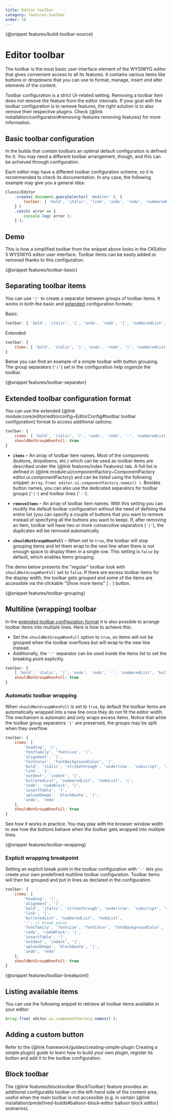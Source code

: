 ```yaml
---
title: Editor toolbar
category: features-toolbar
order: 10
---
```

{@snippet features/build-toolbar-source}

# Editor toolbar

The toolbar is the most basic user interface element of the WYSIWYG editor that gives convenient access to all its features. It contains various items like buttons or dropdowns that you can use to format, manage, insert and alter elements of the content.

<info-box hint>
    Toolbar configuration is a strict UI-related setting. Removing a toolbar item does not remove the feature from the editor internals. If your goal with the toolbar configuration is to remove features, the right solution is to also remove their respective plugins. Check {@link installation/configuration#removing-features removing features} for more information.
</info-box>

## Basic toolbar configuration

In the builds that contain toolbars an optimal default configuration is defined for it. You may need a different toolbar arrangement, though, and this can be achieved through configuration.

Each editor may have a different toolbar configuration scheme, so it is recommended to check its documentation. In any case, the following example may give you a general idea:

```js
ClassicEditor
	.create( document.querySelector( '#editor' ), {
		toolbar: [ 'bold', 'italic', 'link', 'undo', 'redo', 'numberedList', 'bulletedList' ]
	} )
	.catch( error => {
		console.log( error );
	} );
```

## Demo

This is how a simplified toolbar from the snippet above looks in the CKEditor 5 WYSIWYG editor user interface. Toolbar items can be easily added or removed thanks to this configuration.

{@snippet features/toolbar-basic}

## Separating toolbar items

You can use `'|'` to create a separator between groups of toolbar items. It works in both the basic and [extended](#extended-toolbar-configuration-format) configuration formats:

Basic:

```js
toolbar: [ 'bold', 'italic', '|', 'undo', 'redo', '|', 'numberedList', 'bulletedList' ]
```

Extended:

```js
toolbar: {
    items: [ 'bold', 'italic', '|', 'undo', 'redo', '|', 'numberedList', 'bulletedList' ]
}
```

Below you can find an example of a simple toolbar with button grouping. The group separators (`'|'`) set in the configuration help organize the toolbar.

{@snippet features/toolbar-separator}

## Extended toolbar configuration format

You can use the extended {@link module:core/editor/editorconfig~EditorConfig#toolbar toolbar configuration} format to access additional options:

```js
toolbar: {
    items: [ 'bold', 'italic', '|', 'undo', 'redo', '-', 'numberedList', 'bulletedList' ],
    shouldNotGroupWhenFull: true
}
```

 * **`items`** &ndash; An array of toolbar item names. Most of the components (buttons, dropdowns, etc.) which can be used as toolbar items are described under the {@link features/index Features} tab. A full list is defined in {@link module:ui/componentfactory~ComponentFactory editor.ui.componentFactory} and can be listed using the following snippet: `Array.from( editor.ui.componentFactory.names() )`. Besides button names, you can also use the dedicated separators for toolbar groups (`'|'`) and toolbar lines (`'-'`).

 * **`removeItems`** &ndash; An array of toolbar item names. With this setting you can modify the default toolbar configuration without the need of defining the entire list (you can specify a couple of buttons that you want to remove instead of specifying all the buttons you want to keep). If, after removing an item, toolbar will have two or more consecutive separators (`'|'`), the duplicates will be removed automatically.

 * **`shouldNotGroupWhenFull`** &ndash; When set to `true`, the toolbar will stop grouping items and let them wrap to the next line when there is not enough space to display them in a single row. This setting is `false` by default, which enables items grouping.

The demo below presents the "regular" toolbar look with `shouldNotGroupWhenFull` set to `false`. If there are excess toolbar items for the display width, the toolbar gets grouped and some of the items are accessible via the clickable "Show more items" (⋮) button.

{@snippet features/toolbar-grouping}

## Multiline (wrapping) toolbar

In the [extended toolbar configuration format](#extended-toolbar-configuration-format) it is also possible to arrange toolbar items into multiple lines. Here is how to achieve this:

* Set the `shouldNotGroupWhenFull` option to `true`, so items will not be grouped when the toolbar overflows but will wrap to the new line instead.
* Additionally, the `'-'` separator can be used inside the items list to set the breaking point explicitly.

```js
toolbar: {
    [ 'bold', 'italic', '|', 'undo', 'redo', '-', 'numberedList', 'bulletedList' ],
    shouldNotGroupWhenFull: true
}
```

### Automatic toolbar wrapping

When `shouldNotGroupWhenFull` is set to `true`, by default the toolbar items are automatically wrapped into a new line once they do not fit the editor width. The mechanism is automatic and only wraps excess items. Notice that while the toolbar group separators `'|'` are preserved, the groups may be split when they overflow.

```js
toolbar: {
    items: [
        'heading', '|',
		'fontfamily', 'fontsize', '|',
		'alignment', '|',
		'fontColor', 'fontBackgroundColor', '|',
		'bold', 'italic', 'strikethrough', 'underline', 'subscript', 'superscript', '|',
		'link', '|',
		'outdent', 'indent', '|',
		'bulletedList', 'numberedList', 'todoList', '|',
		'code', 'codeBlock', '|',
		'insertTable', '|',
		'uploadImage', 'blockQuote', '|',
		'undo', 'redo'
    ],
    shouldNotGroupWhenFull: true
}
```

See how it works in practice. You may play with the browser window width to see how the buttons behave when the toolbar gets wrapped into multiple lines.

{@snippet features/toolbar-wrapping}

### Explicit wrapping breakpoint

Setting an explicit break point in the toolbar configuration with `'-'` lets you create your own predefined multiline toolbar configuration. Toolbar items will then be grouped and put in lines as declared in the configuration.

```js
toolbar: {
    items: [
        'heading', '|',
		'alignment', '|',
		'bold', 'italic', 'strikethrough', 'underline', 'subscript', 'superscript', '|',
		'link', '|',
		'bulletedList', 'numberedList', 'todoList',
		'-', // break point
		'fontfamily', 'fontsize', 'fontColor', 'fontBackgroundColor', '|',
		'code', 'codeBlock', '|',
		'insertTable', '|',
		'outdent', 'indent', '|',
		'uploadImage', 'blockQuote', '|',
		'undo', 'redo'
    ],
    shouldNotGroupWhenFull: true
}
```

{@snippet features/toolbar-breakpoint}

## Listing available items

You can use the following snippet to retrieve all toolbar items available in your editor:

```js
Array.from( editor.ui.componentFactory.names() );
```

## Adding a custom button

Refer to the {@link framework/guides/creating-simple-plugin Creating a simple plugin} guide to learn how to build your own plugin, register its button and add it to the toolbar configuration.

## Block toolbar

The {@link features/blocktoolbar BlockToolbar} feature provides an additional configurable toolbar on the left-hand side of the content area, useful when the main toolbar is not accessible (e.g. in certain {@link installation/predefined-builds#balloon-block-editor balloon block editor} scenarios).
